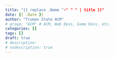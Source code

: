 ```yaml
---
title: "{{ replace .Name "-" " " | title }}"
date: {{ .Date }}
author: "Truman State ACM"
# group: "ACM" # ACM, Web Devs, Game Devs, etc.
categories: []
tags: []
draft: true
# description:
# nodescription: true
---
```


